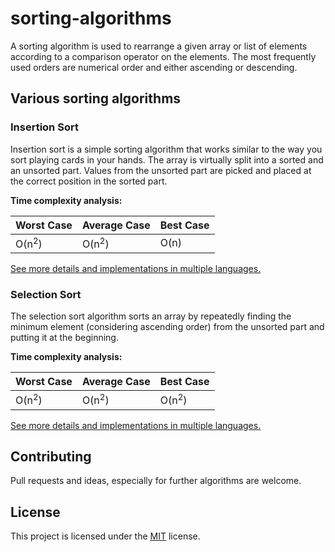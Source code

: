 # sorting-algorithms

A sorting algorithm is used to rearrange a given array or list of elements according to a comparison operator on the elements. The most frequently used orders are numerical order and either ascending or descending.

## Various sorting algorithms

### Insertion Sort

Insertion sort is a simple sorting algorithm that works similar to the way you sort playing cards in your hands. The array is virtually split into a sorted and an unsorted part. Values from the unsorted part are picked and placed at the correct position in the sorted part.

**Time complexity analysis:**

|Worst Case|Average Case|Best Case|
|---|---|---|
|O(n<sup>2</sup>)|O(n<sup>2</sup>)|O(n)|

[See more details and implementations in multiple languages.](Insertion_Sort)

### Selection Sort

The selection sort algorithm sorts an array by repeatedly finding the minimum element (considering ascending order) from the unsorted part and putting it at the beginning. 

**Time complexity analysis:**

|Worst Case|Average Case|Best Case|
|---|---|---|
|O(n<sup>2</sup>)|O(n<sup>2</sup>)|O(n<sup>2</sup>)|

[See more details and implementations in multiple languages.](Selection_Sort)

## Contributing

Pull requests and ideas, especially for further algorithms are welcome. 

## License

This project is licensed under the [MIT](LICENSE) license.
